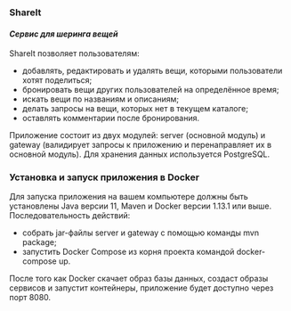 ### ShareIt
#### _Сервис для шеринга вещей_

ShareIt позволяет пользователям:
* добавлять, редактировать и удалять вещи, которыми пользователи хотят поделиться;
* бронировать вещи других пользователей на определённое время;
* искать вещи по названиям и описаниям;
* делать запросы на вещи, которых нет в текущем каталоге;
* оставлять комментарии после бронирования.

Приложение состоит из двух модулей: server (основной модуль) и gateway (валидирует запросы к приложению и перенаправляет 
их в основной модуль). Для хранения данных используется PostgreSQL.


### Установка и запуск приложения в Docker
Для запуска приложения на вашем компьютере должны быть установлены Java версии 11, Maven и Docker версии 1.13.1 или выше.
Последовательность действий:
* собрать jar-файлы server и gateway с помощью команды mvn package;
* запустить Docker Compose из корня проекта командой docker-compose up.

После того как Docker скачает образ базы данных, создаст образы сервисов и запустит контейнеры,
приложение будет доступно через порт 8080.
